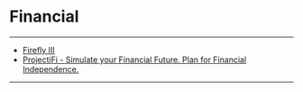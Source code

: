 # Financial
---
- [Firefly III](https://www.firefly-iii.org/)
- [ProjectiFi - Simulate your Financial Future. Plan for Financial Independence.](https://projectifi.io/)
---